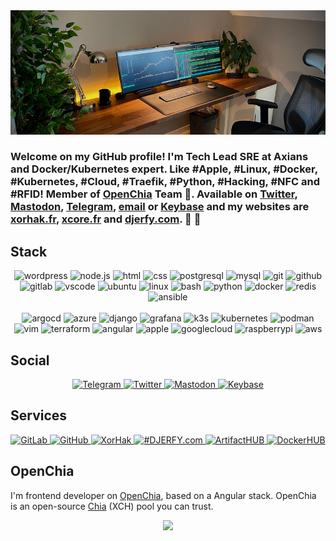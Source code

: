 <div align="center">
  <img src="https://raw.githubusercontent.com/djerfy/djerfy/master/assets/background_3.jpg" />
</div>

### Welcome on my GitHub profile! I'm Tech Lead SRE at Axians and Docker/Kubernetes expert. Like #Apple, #Linux, #Docker, #Kubernetes, #Cloud, #Traefik, #Python, #Hacking, #NFC and #RFID! Member of [OpenChia](https://openchia.io) Team 🌱. Available on [Twitter](https://twitter.com/djerfy), [Mastodon](https://mastodon.top/@djerfy), [Telegram](https://telegram.me/djerfy), [email](mailto:djerfy@gmail.com) or [Keybase](https://keybase.io/djerfy) and my websites are [xorhak.fr](https://xorhak.fr), [xcore.fr](https://xcore.fr) and [djerfy.com](https://archive.djerfy.com). 🌱 🚀 

## Stack

<div align="center">
  <img height="30em" src="https://cdn.jsdelivr.net/gh/devicons/devicon/icons/wordpress/wordpress-original.svg" alt="wordpress" />
  <img height="30em" src="https://cdn.jsdelivr.net/gh/devicons/devicon/icons/nodejs/nodejs-original.svg" alt="node.js" />
  <img height="30em" src="https://cdn.jsdelivr.net/gh/devicons/devicon/icons/html5/html5-original.svg" alt="html" />
  <img height="30em" src="https://cdn.jsdelivr.net/gh/devicons/devicon/icons/css3/css3-original.svg" alt="css" />
  <img height="30em" src="https://cdn.jsdelivr.net/gh/devicons/devicon/icons/postgresql/postgresql-original.svg" alt="postgresql" />
  <img height="30em" src="https://cdn.jsdelivr.net/gh/devicons/devicon/icons/mysql/mysql-original.svg" alt="mysql"/>
  <img height="30em" src="https://cdn.jsdelivr.net/gh/devicons/devicon/icons/git/git-original.svg" alt="git" />
  <img height="30em" src="https://cdn.jsdelivr.net/gh/devicons/devicon/icons/github/github-original.svg" alt="github" />
  <img height="30em" src="https://cdn.jsdelivr.net/gh/devicons/devicon/icons/gitlab/gitlab-original.svg" alt="gitlab" />
  <img height="30em" src="https://cdn.jsdelivr.net/gh/devicons/devicon/icons/vscode/vscode-original.svg" alt="vscode" />
  <img height="30em" src="https://cdn.jsdelivr.net/gh/devicons/devicon/icons/ubuntu/ubuntu-plain.svg" alt="ubuntu" />
  <img height="30em" src="https://cdn.jsdelivr.net/gh/devicons/devicon/icons/linux/linux-original.svg" alt="linux" />
  <img height="30em" src="https://cdn.jsdelivr.net/gh/devicons/devicon/icons/bash/bash-original.svg" alt="bash" />
  <img height="30em" src="https://cdn.jsdelivr.net/gh/devicons/devicon/icons/python/python-original.svg" alt="python" />
  <img height="30em" src="https://cdn.jsdelivr.net/gh/devicons/devicon/icons/docker/docker-original.svg" alt="docker" />
  <img height="30em" src="https://cdn.jsdelivr.net/gh/devicons/devicon/icons/redis/redis-original.svg" alt="redis" />
  <img height="30em" src="https://cdn.jsdelivr.net/gh/devicons/devicon/icons/ansible/ansible-original.svg" alt="ansible" />
</div>
<br/>
<div align="center">
  <img height="30em" src="https://cdn.jsdelivr.net/gh/devicons/devicon/icons/argocd/argocd-original.svg" alt="argocd" />
  <img height="30em" src="https://cdn.jsdelivr.net/gh/devicons/devicon/icons/azure/azure-original.svg" alt="azure" />
  <img height="30em" src="https://cdn.jsdelivr.net/gh/devicons/devicon/icons/django/django-plain.svg" alt="django" />
  <img height="30em" src="https://cdn.jsdelivr.net/gh/devicons/devicon/icons/grafana/grafana-original.svg" alt="grafana" />
  <img height="30em" src="https://cdn.jsdelivr.net/gh/devicons/devicon/icons/k3s/k3s-original.svg" alt="k3s" />
  <img height="30em" src="https://cdn.jsdelivr.net/gh/devicons/devicon/icons/kubernetes/kubernetes-plain.svg" alt="kubernetes" />
  <img height="30em" src="https://cdn.jsdelivr.net/gh/devicons/devicon/icons/podman/podman-original.svg" alt="podman" />
  <img height="30em" src="https://cdn.jsdelivr.net/gh/devicons/devicon/icons/vim/vim-original.svg" alt="vim" />
  <img height="30em" src="https://cdn.jsdelivr.net/gh/devicons/devicon/icons/terraform/terraform-original.svg" alt="terraform" />
  <img height="30em" src="https://cdn.jsdelivr.net/gh/devicons/devicon/icons/angularjs/angularjs-original.svg" alt="angular" />
  <img height="30em" src="https://cdn.jsdelivr.net/gh/devicons/devicon/icons/apple/apple-original.svg" alt="apple" />
  <img height="30em" src="https://cdn.jsdelivr.net/gh/devicons/devicon/icons/googlecloud/googlecloud-original.svg" alt="googlecloud" />
  <img height="30em" src="https://cdn.jsdelivr.net/gh/devicons/devicon/icons/raspberrypi/raspberrypi-original.svg" alt="raspberrypi" />
  <img height="30em" src="https://iconape.com/wp-content/files/tx/370608/svg/370608.svg" alt="aws" />
</div>

## Social

<div align="center">
  <a href="">
    <a href="https://telegram.me/djerfy">
      <img height="30em" src="https://img.shields.io/badge/Telegram-2CA5E0?style=for-the-badge&logo=telegram&logoColor=white" alt="Telegram" />
    </a>
    <a href="https://twitter.com/djerfy">
      <img height="30em" src="https://img.shields.io/badge/Twitter-%231DA1F2.svg?style=for-the-badge&logo=Twitter&logoColor=white" alt="Twitter" />
    </a>
    <a href="https://mastodon.top/@djerfy" rel="me">
      <img height="30em" src="https://img.shields.io/badge/Mastodon-%231DA1F2.svg?style=for-the-badge&logo=Mastodon&logoColor=white&color=6364ff" alt="Mastodon" />
    </a>
    <a href="https://keybase.io/djerfy">
      <img height="30em" src="https://img.shields.io/badge/Keybase-%231DA1F2.svg?style=for-the-badge&logo=Keybase&logoColor=white&color=ff5a00" alt="Keybase" />
    </a>
  </a>
</div>

## Services

<div align="center">
  <a href="https://gitlab.apps.xcore.fr/">
    <img height="30em" src="https://img.shields.io/badge/gitlab-%23181717.svg?style=for-the-badge&logo=gitlab&logoColor=white&color=fc6d26" alt="GitLab" />
  </a>
  <a href="https://github.com/djerfy/">
    <img height="30em" src="https://img.shields.io/badge/github-%23181717.svg?style=for-the-badge&logo=github&logoColor=white" alt="GitHub" />
  </a>
    <a href="https://xorhak.fr/">
    <img height="30em" src="https://img.shields.io/badge/ghost-000?style=for-the-badge&logo=ghost&logoColor=%23F7DF1E" alt="XorHak" />
  </a>
  <a href="https://archive.djerfy.com/">
    <img height="30em" src="https://img.shields.io/badge/WordPress-%23117AC9.svg?style=for-the-badge&logo=WordPress&logoColor=white" alt="#DJERFY.com" />
  </a>
  <a href="https://artifacthub.io/packages/search?repo=djerfy">
    <img height="30em" src="https://img.shields.io/badge/ArtifactHUB-%23117AC9.svg?style=for-the-badge&logo=ArtifactHUB&logoColor=white" alt="ArtifactHUB" />
  </a>
  <a href="https://hub.docker.com/u/djerfy">
    <img height="30em" src="https://img.shields.io/badge/DockerHUB-%23117AC9.svg?style=for-the-badge&logo=docker&logoColor=white" alt="DockerHUB" />
  </a>
</div>

## OpenChia

I'm frontend developer on [OpenChia](https://openchia.io), based on a Angular stack. OpenChia is an open-source [Chia](https://www.chia.net) (XCH) pool you can trust.

<div align="center">
  <img src="https://openchia.io/en/assets/img/landing/mockup-1.png" height="200px" />
</div>
